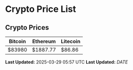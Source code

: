 # Crypto Price List

## Crypto Prices
| Bitcoin | Ethereum | Litecoin |
| ------- | -------- | -------- |
| $83980 | $1887.77 | $86.86 |
**Last Updated:** 2025-03-29 05:57 UTC
**Last Updated:** $DATE$
